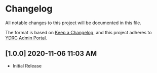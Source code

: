 # Changelog
All notable changes to this project will be documented in this file.

The format is based on [Keep a Changelog](https://keepachangelog.com/en/1.0.0/),
and this project adheres to [YDRC Admin Portal](https://github.com/o0River0o/YDRCAP).

## [1.0.0] 2020-11-06 11:03 AM
- Initial Release